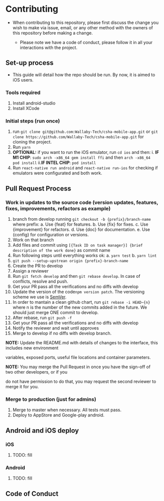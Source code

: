 # Contributing

* When contributing to this repository, please first discuss the change you wish to make via issue, email, or any other method with the owners of this repository before making a change.

  * Please note we have a code of conduct, please follow it in all your interactions with the project.
## Set-up process

* This guide will detail how the repo should be run. By now, it is aimed to iOS users.
	
### Tools required

1. Install android-studio
2. Install XCode
 
### Initial steps (run once)
1. run `git clone git@github.com:Wallaby-Tech/csha-mobile-app.git` or `git clone https://github.com/Wallaby-Tech/csha-mobile-app.git` for cloning the project.
2. Run `yarn`
3. **OPTIONAL:** if you want to run the iOS emulator, run `cd ios` and then:
	i. **IF M1 CHIP**: `sudo arch -x86_64 gem install ffi` and then `arch -x86_64 pod install`
	ii.**IF INTEL CHIP**: `pod install`
4. Run `react-native run android` and `react-native run-ios` for checking if emulators were configurated and both work.
 
## Pull Request Process
 
### Work in updates to the source code (version updates, features, fixes, improvements, refactors as example)

1. branch from develop running `git checkout -b {prefix}/branch-name` where prefix:
	a. Use {feat} for features.
	b. Use {fix} for fixes.
	c. Use {improvement} for refactors.
	d. Use {doc} for documentation.
	e. Use {config} for configuration or versions. 
2. Work on that branch
3.  Add files and commit using `[{Task ID on task manager}] {brief description of the work done}` as commit name
4. Run following steps until everything works ok:
	a. `yarn test`
	b. `yarn lint`
5. `git push --setup-upstrean origin {prefix}-branch-name`
6. Create the PR to develop
7. Assign a reviewer
8. Run `git fetch develop` and then `git rebase develop`. In case of conflicts, resolve and push.
9. Get your PR pass all the verifications and no diffs with develop
10. Update the version of the code`npm version patch`. The versioning scheme we use is [SemVer](http://semver.org/).
11. In order to mantain a clean github chart, run `git rebase -i HEAD~{n}` where n is the number of the new commits added in the future. We should just merge ONE commit to develop.
12. After rebase, run `git push -f` 
13. Get your PR pass all the verifications and no diffs with develop
14. Notify the reviewer and wait until approves
15. Merge to develop if no diffs with develop branch.

**NOTE:** Update the README.md with details of changes to the interface, this includes new environment

variables, exposed ports, useful file locations and container parameters.

**NOTE:** You may merge the Pull Request in once you have the sign-off of two other developers, or if you

do not have permission to do that, you may request the second reviewer to merge it for you.

### Merge to production (just for admins)

1. Merge to master when necessary. All tests must pass.
2. Deploy to AppStore and Google-play android.
  
## Android and iOS deploy

### iOS

1. TODO: fill

### Android

1. TODO: fill

## Code of Conduct


  